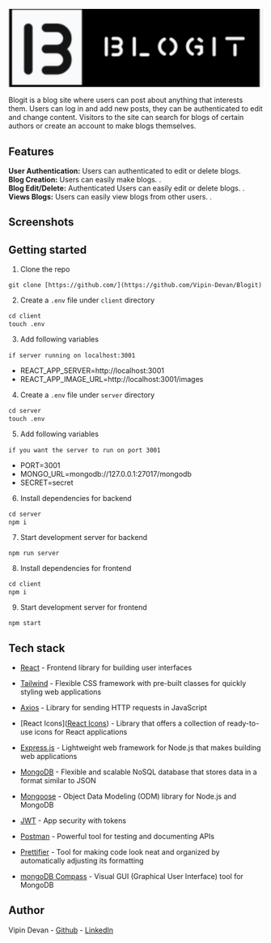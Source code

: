 <p align="center">
  <img src="client/src/images/logo.png" />
</p>


Blogit is a blog site where users can post about anything that interests them. Users can log in and add new posts, they can be authenticated to edit and change content. Visitors to the site can search for blogs of certain authors or create an account to make blogs themselves.

## Features

**User Authentication:** Users can authenticated to edit or delete blogs. <br>
**Blog Creation:** Users can easily make blogs. . <br>
**Blog Edit/Delete:** Authenticated Users can easily edit or delete blogs. . <br>
**Views Blogs:** Users can easily view blogs from other users. . <br>




## Screenshots

<p align="center">
 
</p>


## Getting started

1. Clone the repo

```
git clone [https://github.com/](https://github.com/Vipin-Devan/Blogit)

```

2. Create a `.env` file under `client` directory

```
cd client
touch .env
```

3. Add following variables

```if server running on localhost:3001```
- REACT_APP_SERVER=http://localhost:3001
- REACT_APP_IMAGE_URL=http://localhost:3001/images



4. Create a `.env` file under `server` directory

```
cd server
touch .env
```

5. Add following variables

```if you want the server to run on port 3001```
- PORT=3001
- MONGO_URL=mongodb://127.0.0.1:27017/mongodb
- SECRET=secret



6. Install dependencies for backend

```
cd server
npm i
```

7. Start development server for backend

```
npm run server
```

8. Install dependencies for frontend

```
cd client
npm i
```

9. Start development server for frontend

```
npm start
```



## Tech stack

- [React](https://react.dev) - Frontend library for building user interfaces

- [Tailwind](https://tailwindcss.com) - Flexible CSS framework with pre-built classes for quickly styling web applications

- [Axios](https://axios-http.com/docs/intro) - Library for sending HTTP requests in JavaScript

- [React Icons]([React Icons](https://react-icons.github.io/react-icons/)) - Library that offers a collection of ready-to-use icons for React applications

- [Express.js](https://expressjs.com) - Lightweight web framework for Node.js that makes building web applications

- [MongoDB](https://www.mongodb.com) - Flexible and scalable NoSQL database that stores data in a format similar to JSON

- [Mongoose](https://mongoosejs.com) - Object Data Modeling (ODM) library for Node.js and MongoDB

- [JWT](https://jwt.io) - App security with tokens

- [Postman](https://www.postman.com) - Powerful tool for testing and documenting APIs

- [Prettifier](https://prettier.io) - Tool for making code look neat and organized by automatically adjusting its formatting

- [mongoDB Compass](https://www.mongodb.com/products/compass) - Visual GUI (Graphical User Interface) tool for MongoDB


  
  

## Author

Vipin Devan - [Github](https://github.com/Vipin-Devan) - [LinkedIn](https://www.linkedin.com/in/vipindevan/)


